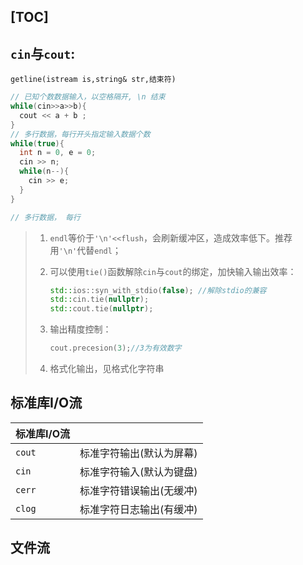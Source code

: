 [TOC]
---
## `cin`与`cout`:	
`getline(istream is,string& str,结束符)`

```cpp
// 已知个数数据输入，以空格隔开, \n 结束
while(cin>>a>>b){
  cout << a + b ;
}
// 多行数据，每行开头指定输入数据个数
while(true){
  int n = 0, e = 0;
  cin >> n;
  while(n--){
    cin >> e;
  }
}

// 多行数据， 每行

```

> 1. `endl`等价于`'\n'<<flush`，会刷新缓冲区，造成效率低下。推荐用`'\n'`代替`endl`；
> 2. 可以使用`tie()`函数解除`cin`与`cout`的绑定，加快输入输出效率：
> 	 ```cpp
> 	 std::ios::syn_with_stdio(false); //解除stdio的兼容
> 	 std::cin.tie(nullptr);	
> 	 std::cout.tie(nullptr);
> 	 ```
> 
> 4. 输出精度控制：	
>    ```cpp
>    cout.precesion(3);//3为有效数字	
>    ```
> 5. 格式化输出，见格式化字符串

## 标准库I/O流

| 标准库I/O流 |                          |
| :---------- | :----------------------- |
| `cout`      | 标准字符输出(默认为屏幕) |
| `cin`       | 标准字符输入(默认为键盘) |
| `cerr`      | 标准字符错误输出(无缓冲) |
| `clog`      | 标准字符日志输出(有缓冲) |

## 文件流
